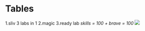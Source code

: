# Tables

1.sliv 3 labs in 1
2.magic
3.ready lab
_skills = 100 + brave = 100_
![](https://upload.wikimedia.org/wikipedia/ru/9/94/Гигачад.jpg)

